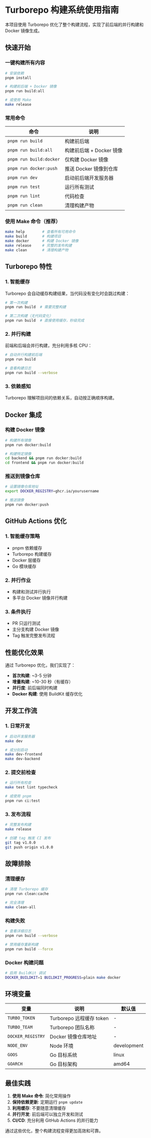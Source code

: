 # Turborepo 构建系统使用指南

本项目使用 Turborepo 优化了整个构建流程，实现了前后端的并行构建和 Docker 镜像生成。

## 快速开始

### 一键构建所有内容

```bash
# 安装依赖
pnpm install

# 构建前后端 + Docker 镜像
pnpm run build:all

# 或使用 Make
make release
```

### 常用命令

| 命令 | 说明 |
|-----|------|
| `pnpm run build` | 构建前后端 |
| `pnpm run build:all` | 构建前后端 + Docker 镜像 |
| `pnpm run build:docker` | 仅构建 Docker 镜像 |
| `pnpm run docker:push` | 推送 Docker 镜像到仓库 |
| `pnpm run dev` | 启动前后端开发服务器 |
| `pnpm run test` | 运行所有测试 |
| `pnpm run lint` | 代码检查 |
| `pnpm run clean` | 清理构建产物 |

### 使用 Make 命令（推荐）

```bash
make help        # 查看所有可用命令
make build       # 构建项目
make docker      # 构建 Docker 镜像
make release     # 完整的发布构建
make clean       # 清理构建产物
```

## Turborepo 特性

### 1. 智能缓存

Turborepo 会自动缓存构建结果，当代码没有变化时会跳过构建：

```bash
# 第一次构建
pnpm run build  # 需要完整构建

# 第二次构建（无代码变化）
pnpm run build  # 直接使用缓存，秒级完成
```

### 2. 并行构建

前端和后端会并行构建，充分利用多核 CPU：

```bash
# 自动并行构建前后端
pnpm run build

# 查看构建日志
pnpm run build --verbose
```

### 3. 依赖感知

Turborepo 理解项目间的依赖关系，自动按正确顺序构建。

## Docker 集成

### 构建 Docker 镜像

```bash
# 构建所有镜像
pnpm run docker:build

# 构建特定镜像
cd backend && pnpm run docker:build
cd frontend && pnpm run docker:build
```

### 推送到镜像仓库

```bash
# 设置镜像仓库地址
export DOCKER_REGISTRY=ghcr.io/yourusername

# 推送镜像
pnpm run docker:push
```

## GitHub Actions 优化

### 1. 智能缓存策略

- pnpm 依赖缓存
- Turborepo 构建缓存
- Docker 层缓存
- Go 模块缓存

### 2. 并行作业

- 构建和测试并行执行
- 多平台 Docker 镜像并行构建

### 3. 条件执行

- PR 只运行测试
- 主分支构建 Docker 镜像
- Tag 触发完整发布流程

## 性能优化效果

通过 Turborepo 优化，我们实现了：

- **首次构建**: ~3-5 分钟
- **增量构建**: ~10-30 秒（有缓存）
- **并行度**: 前后端同时构建
- **Docker 构建**: 使用 BuildKit 缓存优化

## 开发工作流

### 1. 日常开发

```bash
# 启动开发服务器
make dev

# 或分别启动
make dev-frontend
make dev-backend
```

### 2. 提交前检查

```bash
# 运行所有检查
make test lint typecheck

# 或使用 pnpm
pnpm run ci:test
```

### 3. 发布流程

```bash
# 完整发布构建
make release

# 创建 tag 触发 CI 发布
git tag v1.0.0
git push origin v1.0.0
```

## 故障排除

### 清理缓存

```bash
# 清理 Turborepo 缓存
pnpm run clean:cache

# 完全清理
make clean-all
```

### 构建失败

```bash
# 查看详细日志
pnpm run build --verbose

# 禁用缓存重新构建
pnpm run build --force
```

### Docker 构建问题

```bash
# 启用 BuildKit 调试
DOCKER_BUILDKIT=1 BUILDKIT_PROGRESS=plain make docker
```

## 环境变量

| 变量 | 说明 | 默认值 |
|-----|------|--------|
| `TURBO_TOKEN` | Turborepo 远程缓存 token | - |
| `TURBO_TEAM` | Turborepo 团队名称 | - |
| `DOCKER_REGISTRY` | Docker 镜像仓库地址 | - |
| `NODE_ENV` | Node 环境 | development |
| `GOOS` | Go 目标系统 | linux |
| `GOARCH` | Go 目标架构 | amd64 |

## 最佳实践

1. **使用 Make 命令**: 简化常用操作
2. **保持依赖更新**: 定期运行 `pnpm update`
3. **利用缓存**: 不要随意清理缓存
4. **并行开发**: 前后端可以独立开发和测试
5. **CI/CD**: 充分利用 GitHub Actions 的并行能力

通过这些优化，整个构建流程变得更加高效和可靠。
